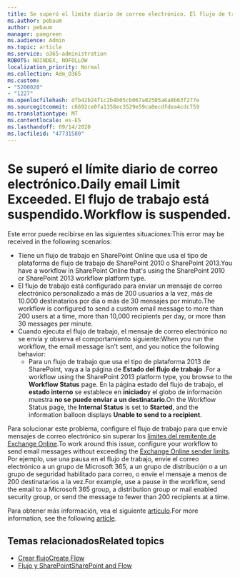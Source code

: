 ```yaml
---
title: Se superó el límite diario de correo electrónico. El flujo de trabajo está suspendido.
ms.author: pebaum
author: pebaum
manager: pamgreen
ms.audience: Admin
ms.topic: article
ms.service: o365-administration
ROBOTS: NOINDEX, NOFOLLOW
localization_priority: Normal
ms.collection: Adm_O365
ms.custom:
- "5200020"
- "1227"
ms.openlocfilehash: dfb42b24f1c2b4b05cb067a82505a6a8b63f277e
ms.sourcegitcommit: c6692ce0fa1358ec3529e59ca0ecdfdea4cdc759
ms.translationtype: MT
ms.contentlocale: es-ES
ms.lasthandoff: 09/14/2020
ms.locfileid: "47731580"
---
```

# <a name="daily-email-limit-exceeded-workflow-is-suspended"></a><span data-ttu-id="ef090-103">Se superó el límite diario de correo electrónico.</span><span class="sxs-lookup"><span data-stu-id="ef090-103">Daily email Limit Exceeded.</span></span> <span data-ttu-id="ef090-104">El flujo de trabajo está suspendido.</span><span class="sxs-lookup"><span data-stu-id="ef090-104">Workflow is suspended.</span></span>

<span data-ttu-id="ef090-105">Este error puede recibirse en las siguientes situaciones:</span><span class="sxs-lookup"><span data-stu-id="ef090-105">This error may be received in the following scenarios:</span></span>

- <span data-ttu-id="ef090-106">Tiene un flujo de trabajo en SharePoint Online que usa el tipo de plataforma de flujo de trabajo de SharePoint 2010 o SharePoint 2013.</span><span class="sxs-lookup"><span data-stu-id="ef090-106">You have a workflow in SharePoint Online that's using the SharePoint 2010 or SharePoint 2013 workflow platform type.</span></span>
- <span data-ttu-id="ef090-107">El flujo de trabajo está configurado para enviar un mensaje de correo electrónico personalizado a más de 200 usuarios a la vez, más de 10.000 destinatarios por día o más de 30 mensajes por minuto.</span><span class="sxs-lookup"><span data-stu-id="ef090-107">The workflow is configured to send a custom email message to more than 200 users at a time, more than 10,000 recipients per day, or more than 30 messages per minute.</span></span>
- <span data-ttu-id="ef090-108">Cuando ejecuta el flujo de trabajo, el mensaje de correo electrónico no se envía y observa el comportamiento siguiente:</span><span class="sxs-lookup"><span data-stu-id="ef090-108">When you run the workflow, the email message isn't sent, and you notice the following behavior:</span></span>
    - <span data-ttu-id="ef090-109">Para un flujo de trabajo que usa el tipo de plataforma 2013 de SharePoint, vaya a la página de **Estado del flujo de trabajo** .</span><span class="sxs-lookup"><span data-stu-id="ef090-109">For a workflow using the SharePoint 2013 platform type, you browse to the **Workflow Status** page.</span></span> <span data-ttu-id="ef090-110">En la página estado del flujo de trabajo, el **estado interno** se establece en **iniciado**y el globo de información muestra **no se puede enviar a un destinatario**.</span><span class="sxs-lookup"><span data-stu-id="ef090-110">On the Workflow Status page, the **Internal Status** is set to **Started**, and the information balloon displays **Unable to send to a recipient**.</span></span>

<span data-ttu-id="ef090-111">Para solucionar este problema, configure el flujo de trabajo para que envíe mensajes de correo electrónico sin superar los [límites del remitente de Exchange Online](https://docs.microsoft.com/office365/servicedescriptions/exchange-online-service-description/exchange-online-limits#recipientlimits).</span><span class="sxs-lookup"><span data-stu-id="ef090-111">To work around this issue, configure your workflow to send email messages without exceeding the [Exchange Online sender limits](https://docs.microsoft.com/office365/servicedescriptions/exchange-online-service-description/exchange-online-limits#recipientlimits).</span></span> <span data-ttu-id="ef090-112">Por ejemplo, use una pausa en el flujo de trabajo, envíe el correo electrónico a un grupo de Microsoft 365, a un grupo de distribución o a un grupo de seguridad habilitado para correo, o envíe el mensaje a menos de 200 destinatarios a la vez.</span><span class="sxs-lookup"><span data-stu-id="ef090-112">For example, use a pause in the workflow, send the email to a Microsoft 365 group, a distribution group or mail enabled security group, or send the message to fewer than 200 recipients at a time.</span></span>


<span data-ttu-id="ef090-113">Para obtener más información, vea el siguiente [artículo](https://support.microsoft.com/help/3150442/daily-email-limit-has-exceeded-and-your-workflow-has-been-suspended-or).</span><span class="sxs-lookup"><span data-stu-id="ef090-113">For more information, see the following [article](https://support.microsoft.com/help/3150442/daily-email-limit-has-exceeded-and-your-workflow-has-been-suspended-or).</span></span>

## <a name="related-topics"></a><span data-ttu-id="ef090-114">Temas relacionados</span><span class="sxs-lookup"><span data-stu-id="ef090-114">Related topics</span></span>
- [<span data-ttu-id="ef090-115">Crear flujo</span><span class="sxs-lookup"><span data-stu-id="ef090-115">Create Flow</span></span>](https://support.office.com/article/Create-a-flow-for-a-list-or-library-in-SharePoint-Online-or-OneDrive-for-Business-a9c3e03b-0654-46af-a254-20252e580d01) 
- [<span data-ttu-id="ef090-116">Flujo y SharePoint</span><span class="sxs-lookup"><span data-stu-id="ef090-116">SharePoint and Flow</span></span>](https://flow.microsoft.com/blog/sharepoint-and-flow/) 